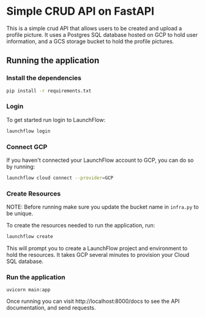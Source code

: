 # Simple CRUD API on FastAPI

This is a simple crud API that allows users to be created and upload a profile picture. It uses a Postgres SQL database hosted on GCP to hold user information, and a GCS storage bucket to hold the profile pictures.

## Running the application

### Install the dependencies

```bash
pip install -r requirements.txt
```

### Login

To get started run login to LaunchFlow:

```bash
launchflow login
```

### Connect GCP

If you haven't connected your LaunchFlow account to GCP, you can do so by running:

```bash
launchflow cloud connect --provider=GCP
```

### Create Resources

NOTE: Before running make sure you update the bucket name in `infra.py` to be unique.

To create the resources needed to run the application, run:

```bash
launchflow create
```

This will prompt you to create a LaunchFlow project and environment to hold the resources. It takes GCP several minutes to provision your Cloud SQL database.

### Run the application

```
uvicorn main:app
```

Once running you can visit http://localhost:8000/docs to see the API documentation, and send requests.
